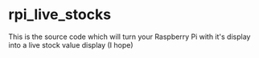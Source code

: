# rpi_live_stocks
This is the source code which will turn your Raspberry Pi with it's display into a live stock value display (I hope)
